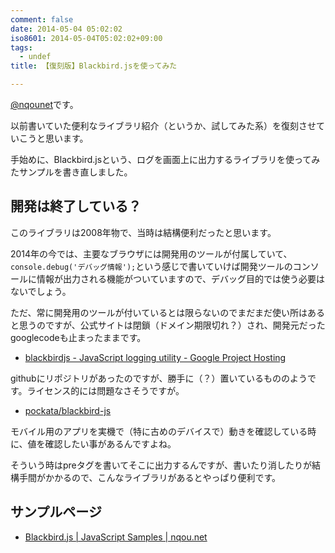 ```yaml
---
comment: false
date: 2014-05-04 05:02:02
iso8601: 2014-05-04T05:02:02+09:00
tags:
  - undef
title: 【復刻版】Blackbird.jsを使ってみた

---
```


<p><a href="https://twitter.com/nqounet">@nqounet</a>です。</p>

<p>以前書いていた便利なライブラリ紹介（というか、試してみた系）を復刻させていこうと思います。</p>

<p>手始めに、Blackbird.jsという、ログを画面上に出力するライブラリを使ってみたサンプルを書き直しました。</p>



<h2>開発は終了している？</h2>

<p>このライブラリは2008年物で、当時は結構便利だったと思います。</p>

<p>2014年の今では、主要なブラウザには開発用のツールが付属していて、<code>console.debug('デバッグ情報');</code>という感じで書いていけば開発ツールのコンソールに情報が出力される機能がついていますので、デバッグ目的では使う必要はないでしょう。</p>

<p>ただ、常に開発用のツールが付いているとは限らないのでまだまだ使い所はあると思うのですが、公式サイトは閉鎖（ドメイン期限切れ？）され、開発元だったgooglecodeも止まったままです。</p>

<ul>
<li><a href="https://code.google.com/p/blackbirdjs/">blackbirdjs - JavaScript logging utility - Google Project Hosting</a></li>
</ul>

<p>githubにリポジトリがあったのですが、勝手に（？）置いているもののようです。ライセンス的には問題なさそうですが。</p>

<ul>
<li><a href="https://github.com/pockata/blackbird-js">pockata/blackbird-js</a></li>
</ul>

<p>モバイル用のアプリを実機で（特に古めのデバイスで）動きを確認している時に、値を確認したい事があるんですよね。</p>

<p>そういう時はpreタグを書いてそこに出力するんですが、書いたり消したりが結構手間がかかるので、こんなライブラリがあるとやっぱり便利です。</p>

<h2>サンプルページ</h2>

<ul>
<li><a href="https://www.nqou.net/samples/blackbird.html">Blackbird.js | JavaScript Samples | nqou.net</a></li>
</ul>
    	